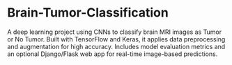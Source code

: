 # Brain-Tumor-Classification
A deep learning project using CNNs to classify brain MRI images as Tumor or No Tumor. Built with TensorFlow and Keras, it applies data preprocessing and augmentation for high accuracy. Includes model evaluation metrics and an optional Django/Flask web app for real-time image-based predictions.
